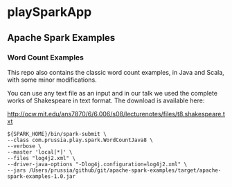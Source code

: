 # playSparkApp

## Apache Spark Examples

 

### Word Count Examples

This repo also contains the classic word count examples, in Java and Scala, with some minor modifications. 

You can use any text file as an input and in our talk we used the complete works of Shakespeare in text format. The 
download is available here:
 
http://ocw.mit.edu/ans7870/6/6.006/s08/lecturenotes/files/t8.shakespeare.txt
 
```
${SPARK_HOME}/bin/spark-submit \    
--class com.prussia.play.spark.WordCountJava8 \      
--verbose \    
--master 'local[*]' \    
--files "log4j2.xml" \    
--driver-java-options "-Dlog4j.configuration=log4j2.xml" \    
--jars /Users/prussia/github/git/apache-spark-examples/target/apache-spark-examples-1.0.jar
``` 